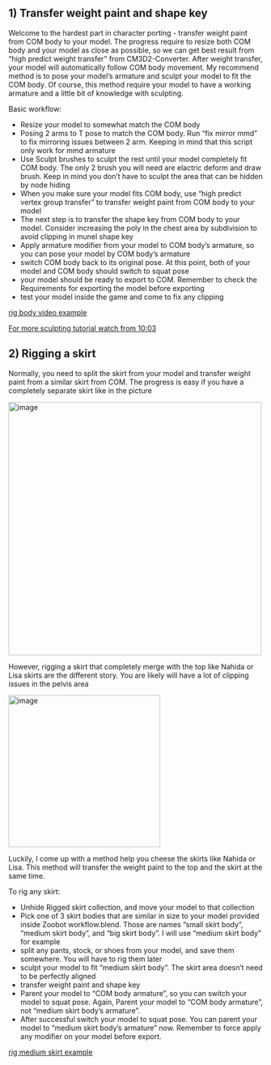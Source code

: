 
## 1) Transfer weight paint and shape key

Welcome to the hardest part in character porting - transfer weight paint from COM body to your model. The progress require to resize both COM body and your model as close as possible, so we can get best result from “high predict weight transfer” from CM3D2-Converter. After weight transfer, your model will automatically follow COM body movement.
My recommend method is to pose your model’s armature and sculpt your model to fit the COM body. Of course, this method require your model to have a working armature and a little bit of knowledge with sculpting. 

Basic workflow:
+ Resize your model to somewhat match the COM body
+ Posing 2 arms to T pose to match the COM body. Run “fix mirror mmd” to fix mirroring issues between 2 arm. Keeping in mind that this script only work for mmd armature
+ Use Sculpt brushes to sculpt the rest until your model completely fit COM body. The only 2 brush you will need are elactric deform and draw brush. Keep in mind you don’t have to sculpt the area that can be hidden by node hiding
+ When you make sure your model fits COM body, use “high predict vertex group transfer” to transfer weight paint from COM body to your model
+ The next step is to transfer the shape key from COM body to your model. Consider increasing the poly in the chest area by subdivision to avoid clipping in munel shape key
+ Apply armature modifier from your model to COM body’s armature, so you can pose your model by COM body’s armature
+ switch COM body back to its original pose. At this point, both of your model and COM body should switch to squat pose
+ your model should be ready to export to COM. Remember to check the Requirements for exporting the model before exporting 
+ test your model inside the game and come to fix any clipping
  
[rig body video example](https://mega.nz/file/CL5yWTaY#2PdIf9Yv6lrl4hx1HcdMD_RI0Hg85VHpNfravaowQOA)



[For more sculpting tutorial watch from 10:03](https://www.youtube.com/watch?v=62k9seQdARA&ab_channel=TomCAT-Characters%2CArtandTutorials)


## 2) Rigging a skirt

Normally, you need to split the skirt from your model and transfer weight paint from a similar skirt from COM. The progress is easy if you have a completely separate skirt like in the picture

<img width="500" alt="image" src="https://github.com/Zoobot123/How-to-port-character-model-to-COM3D2/assets/151656570/426593fc-eb3d-4fde-8622-fa307341966b">

However, rigging a skirt that completely merge with the top like Nahida or Lisa skirts are the different story. You are likely will have a lot of clipping issues in the pelvis area


<img width="300" alt="image" src="https://github.com/Zoobot123/How-to-port-character-model-to-COM3D2/assets/151656570/69989982-3e6a-4f83-b691-ad89924f1665">

Luckily, I come up with a method help you cheese the skirts like Nahida or Lisa. This method will transfer the weight paint to the top and the skirt at the same time.

To rig any skirt:
+ Unhide Rigged skirt collection, and move your model to that collection
+ Pick one of 3 skirt bodies that are similar in size to your model provided inside Zoobot workflow.blend. Those are names “small skirt body”, “medium skirt body”, and “big skirt body”. I will use “medium skirt body” for example
+ split any pants, stock, or shoes from your model, and save them somewhere. You will have to rig them later
+ sculpt your model to fit “medium skirt body”. The skirt area doesn’t need to be perfectly aligned
+ transfer weight paint and shape key
+ Parent your model to “COM body armature”, so you can switch your model to squat pose. Again, Parent your model to “COM body armature”, not “medium skirt body’s armature”. 
+ After successful switch your model to squat pose. You can parent your model to “medium skirt body’s armature” now. Remember to force apply any modifier on your model before export.

[rig medium skirt example](https://www.youtube.com/watch?v=62k9seQdARA&ab_channel=TomCAT-Characters%2CArtandTutorials)
